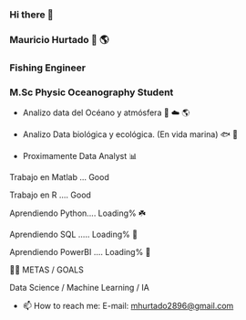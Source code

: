 ### Hi there 👋

### Mauricio Hurtado :ocean: :earth_americas:

### Fishing Engineer
### M.Sc Physic Oceanography Student

- Analizo data del Océano y atmósfera :ocean: :cloud: :earth_americas:

- Analizo Data biológica y ecológica. (En vida marina)  :fish: :shark:

- Proximamente Data Analyst  :bar_chart:


Trabajo en Matlab ... Good

Trabajo en R .... Good

Aprendiendo Python.... Loading% :shamrock:

Aprendiendo SQL ..... Loading% :seedling:

Aprendiendo PowerBI .... Loading% :seedling:

:climbing_man: METAS / GOALS

Data Science / Machine Learning / IA


- 📫 How to reach me:
E-mail: mhurtado2896@gmail.com 
